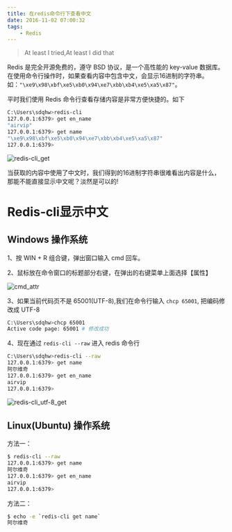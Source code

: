 ```yaml
---
title: 在redis命令行下查看中文
date: 2016-11-02 07:00:32
tags:
    - Redis
---
```


> At least I tried,At least I did that

Redis 是完全开源免费的，遵守 BSD 协议，是一个高性能的 key-value 数据库。在使用命令行操作时，如果查看内容中包含中文，会显示16进制的字符串。如：`"\xe9\x98\xbf\xe5\xb0\x94\xe7\xbb\xb4\xe5\xa5\x87"`。

<!-- more -->

平时我们使用 Redis 命令行查看存储内容是非常方便快捷的。如下

``` Bash
C:\Users\sdqhw>redis-cli
127.0.0.1:6379> get en_name
"airvip"
127.0.0.1:6379> get name
"\xe9\x98\xbf\xe5\xb0\x94\xe7\xbb\xb4\xe5\xa5\x87"
127.0.0.1:6379>
```

![redis-cli_get](/img/201611/redis-cli/redis-cli_get.jpg)


当获取的内容中使用了中文时，我们得到的16进制字符串很难看出内容是什么，那能不能直接显示中文呢？淡然是可以的!

# Redis-cli显示中文

## Windows 操作系统

1、按 WIN + R 组合键，弹出窗口输入 cmd 回车。

2、鼠标放在命令窗口的标题部分右键，在弹出的右键菜单上面选择【属性】

![cmd_attr](/img/201611/redis-cli/cmd_attr.jpg)

3、如果当前代码页不是 65001(UTF-8),我们在命令行输入 `chcp 65001`, 把编码修改成 UTF-8

``` Bash
C:\Users\sdqhw>chcp 65001
Active code page: 65001 # 修改成功
```

4、现在通过 `redis-cli --raw` 进入 redis 命令行

``` Bash
C:\Users\sdqhw>redis-cli --raw
127.0.0.1:6379> get name
阿尔维奇
127.0.0.1:6379> get en_name
airvip
127.0.0.1:6379>
```

![redis-cli_utf-8_get](/img/201611/redis-cli/redis-cli_utf-8_get.jpg)

## Linux(Ubuntu) 操作系统

方法一：

``` Bash
$ redis-cli --raw
127.0.0.1:6379> get name
阿尔维奇
127.0.0.1:6379> get en_name
airvip
127.0.0.1:6379>
```

方法二：

``` bash
$ echo -e `redis-cli get name`
阿尔维奇
```


